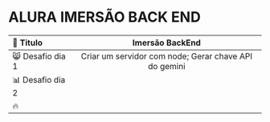 # ALURA IMERSÃO BACK END

<div align="center">

  |📙 Titulo | __Imersão BackEnd__ |
  |:---------|:----------:|
  |😸 Desafio dia 1| Criar um servidor com node; Gerar chave API do gemini |
  |📊 Desafio dia 2| |
  |🔥  |  |

</div>
